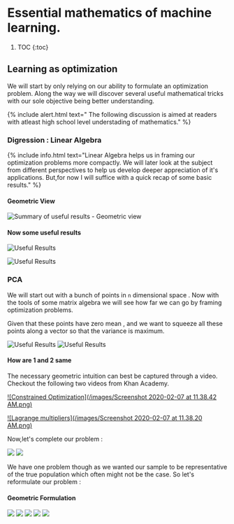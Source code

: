 # Essential mathematics of machine learning.

1. TOC
{:toc}
## Learning as optimization 

We will start by only relying on our ability to formulate an optimization problem. Along the way we will discover several useful mathematical tricks with our sole objective being better understanding.

{% include alert.html text=" The following discussion is aimed at readers with atleast high school level understading of mathematics." %}

### Digression : Linear Algebra

{% include info.html text="Linear Algebra helps us in framing our optimization problems more compactly. We will later look at the subject from different perspectives to help us develop deeper appreciation of it's applications. But,for now I will suffice with a quick recap of some basic results." %}

#### Geometric View 

![Summary of useful results - Geometric view](/images/Website.jpg)

#### Now some useful results 

![Useful Results](/images/Matrix-results-.jpg)

![Useful Results](/images/Decomp-Continued-.jpg)


### PCA

We will start out with a bunch of points in `n` dimensional space . Now with the tools of some matrix algebra we will see how far we can go by framing optimization problems.

Given that these points have zero mean , and we want to squeeze all these points along a vector so that the variance is maximum.

![Useful Results](/images/Untitled-Artwork.jpg)
![Useful Results](/images/Pca-Complete..jpg)

#### How are 1 and 2 same 

The necessary geometric intuition can best be captured through a video. Checkout the following two videos from Khan Academy.


[![Constrained Optimization](/images/Screenshot 2020-02-07 at 11.38.42 AM.png)](https://www.youtube.com/watch?v=vwUV2IDLP8Q&list=PLCg2-CTYVrQvNGLbd-FN70UxWZSeKP4wV&index=8)

[![Lagrange multipliers](/images/Screenshot 2020-02-07 at 11.38.20 AM.png)](https://www.youtube.com/watch?v=yuqB-d5MjZA&list=PLCg2-CTYVrQvNGLbd-FN70UxWZSeKP4wV&index=1)


Now,let's complete our problem :

![](/images/Pca-Other-Directions-.jpg)
![](/images/Pca-Done.jpg)

We have one problem though as we wanted our sample to be representative of the true population which often might not be the case. So let's reformulate our problem :

#### Geometric Formulation

![](/images/1.Geometric-View.jpg)
![](/images/2.geometric-Pca.jpg)
![](/images/3.jpg)
![](/images/4..jpg)
![](/images/5..jpg)






